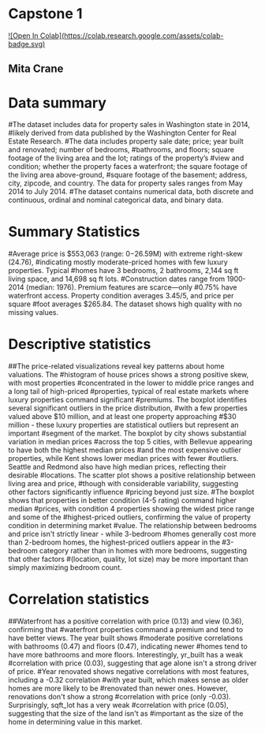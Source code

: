 # Capstone 1
[![Open In Colab](https://colab.research.google.com/assets/colab-
badge.svg)](https://colab.research.google.com/github/mitacrane/capstone1/blob/main/capstone1.ipynb)
## Mita Crane

# Data summary
#The dataset includes data for property sales in Washington state in 2014, 
#likely derived from data published by the Washington Center for Real Estate Research.
#The data includes property sale date; price; year built and renovated; number of bedrooms,
#bathrooms, and floors; square footage of the living area and the lot; ratings of the property’s 
#view and condition; whether the property faces a waterfront; the square footage of the living area above-ground,
#square footage of the basement; address, city, zipcode, and country. The data for property sales ranges from May 2014 to July 2014. 
#The dataset contains numerical data, both discrete and continuous, ordinal and nominal categorical data, and binary data. 

# Summary Statistics
#Average price is $553,063 (range: $0-$26.59M) with extreme right-skew (24.76),
#indicating mostly moderate-priced homes with few luxury properties. Typical 
#homes have 3 bedrooms, 2 bathrooms, 2,144 sq ft living space, and 14,698 sq ft lots.
#Construction dates range from 1900-2014 (median: 1976). Premium features are scarce—only
#0.75% have waterfront access. Property condition averages 3.45/5, and price per square 
#foot averages $265.84. The dataset shows high quality with no missing values.


# Descriptive statistics
##The price-related visualizations reveal key patterns about home valuations. The 
#histogram of house prices shows a strong positive skew, with most properties
#concentrated in the lower to middle price ranges and a long tail of high-priced 
#properties, typical of real estate markets where luxury properties command significant 
#premiums. The boxplot identifies several significant outliers in the price distribution, 
#with a few properties valued above $10 million, and at least one property approaching 
#$30 million - these luxury properties are statistical outliers but represent an important
#segment of the market. The boxplot by city shows substantial variation in median prices
#across the top 5 cities, with Bellevue appearing to have both the highest median prices
#and the most expensive outlier properties, while Kent shows lower median prices with fewer 
#outliers. Seattle and Redmond also have high median prices, reflecting their desirable 
#locations. The scatter plot shows a positive relationship between living area and price, 
#though with considerable variability, suggesting other factors significantly influence 
#pricing beyond just size.
#The boxplot shows that properties in better condition (4-5 rating) command higher median 
#prices, with condition 4 properties showing the widest price range and some of the 
#highest-priced outliers, confirming the value of property condition in determining market
#value. The relationship between bedrooms and price isn't strictly linear - while 3-bedroom 
#homes generally cost more than 2-bedroom homes, the highest-priced outliers appear in the 
#3-bedroom category rather than in homes with more bedrooms, suggesting that other factors 
#(location, quality, lot size) may be more important than simply maximizing bedroom count.

# Correlation statistics
##Waterfront has a positive correlation with price (0.13) and view (0.36), confirming that 
#waterfront properties command a premium and tend to have better views. The year built shows 
#moderate positive correlations with bathrooms (0.47) and floors (0.47), indicating newer 
#homes tend to have more bathrooms and more floors. Interestingly, yr_built has a weak 
#correlation with price (0.03), suggesting that age alone isn't a strong driver of price. 
#Year renovated shows negative correlations with most features, including a -0.32 correlation
#with year built, which makes sense as older homes are more likely to be
#renovated than newer ones. However, renovations don't show a strong
#correlation with price (only -0.03). Surprisingly, sqft_lot has a very weak
#correlation with price (0.05), suggesting that the size of the land isn't as
#important as the size of the home in determining value in this market.
